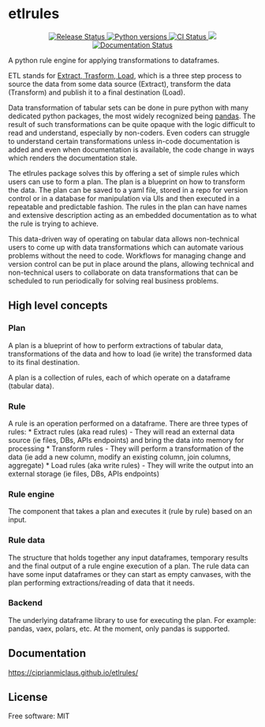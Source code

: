 # etlrules


<p align="center">
<a href="https://pypi.python.org/pypi/etlrules">
    <img src="https://img.shields.io/pypi/v/etlrules.svg"
        alt = "Release Status">
</a>

<a href="http://github.com/ciprianmiclaus/etlrules/">

<img src="https://img.shields.io/pypi/pyversions/etlrules.svg" alt="Python versions">
</a>

<a href="https://github.com/ciprianmiclaus/etlrules/actions">
    <img src="https://github.com/ciprianmiclaus/etlrules/actions/workflows/python-package.yml/badge.svg?branch=main" alt="CI Status">
</a>

<a href="https://codecov.io/gh/ciprianmiclaus/etlrules" > 
 <img src="https://codecov.io/gh/ciprianmiclaus/etlrules/graph/badge.svg?token=4N0N8XSVZY"/> 
 </a>

<a href="https://ciprianmiclaus.github.io/etlrules/">
    <img src="https://img.shields.io/website/https/ciprianmiclaus.github.io/etlrules/index.html.svg?label=docs&down_message=unavailable&up_message=available" alt="Documentation Status">
</a>

</p>


A python rule engine for applying transformations to dataframes.

ETL stands for [Extract, Trasform, Load](https://en.wikipedia.org/wiki/Extract,_transform,_load), which is a three step
process to source the data from some data source (Extract), transform the data (Transform) and publish it to a final
destination (Load).

Data transformation of tabular sets can be done in pure python with many dedicated python packages, the most widely
recognized being [pandas](https://pandas.pydata.org/). The result of such transformations can be quite opaque with the
logic difficult to read and understand, especially by non-coders. Even coders can struggle to understand certain
transformations unless in-code documentation is added and even when documentation is available, the code change in ways
which renders the documentation stale.

The etlrules package solves this by offering a set of simple rules which users can use to form a plan. The plan is a blueprint
on how to transform the data. The plan can be saved to a yaml file, stored in a repo for version control or in a database for
manipulation via UIs and then executed in a repeatable and predictable fashion. The rules in the plan can have names and
extensive description acting as an embedded documentation as to what the rule is trying to achieve.

This data-driven way of operating on tabular data allows non-technical users to come up with data transformations which can
automate various problems without the need to code. Workflows for managing change and version control can be put in place
around the plans, allowing technical and non-technical users to collaborate on data transformations that can be scheduled to
run periodically for solving real business problems.

## High level concepts

### Plan

A plan is a blueprint of how to perform extractions of tabular data, transformations of the data and how to load (ie write)
the transformed data to its final destination.

A plan is a collection of rules, each of which operate on a dataframe (tabular data).

### Rule

A rule is an operation performed on a dataframe. There are three types of rules:
    * Extract rules (aka read rules)
        - They will read an external data source (ie files, DBs, APIs endpoints) and bring the data into memory for processing
    * Transform rules
        - They will perform a transformation of the data (ie add a new column, modify an existing column, join columns, aggregate)
    * Load rules (aka write rules)
        - They will write the output into an external storage (ie files, DBs, APIs endpoints)

### Rule engine

The component that takes a plan and executes it (rule by rule) based on an input.


### Rule data

The structure that holds together any input dataframes, temporary results and the final output of a rule engine execution of a plan.
The rule data can have some input dataframes or they can start as empty canvases, with the plan performing extractions/reading of data that it needs.

### Backend

The underlying dataframe library to use for executing the plan. For example: pandas, vaex, polars, etc.
At the moment, only pandas is supported.


## Documentation

<https://ciprianmiclaus.github.io/etlrules/>


## License

Free software: MIT
